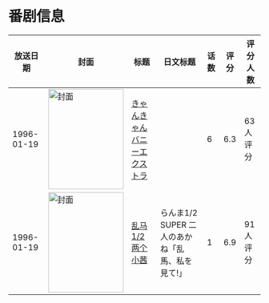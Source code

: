 # 番剧信息

|放送日期|封面|标题|日文标题|话数|评分|评分人数|
|---|---|---|---|---|---|---|
|1996-01-19|<img src="/img/no_icon_subject.png" alt="封面" style="width:150px;height:200px;object-fit:cover;">|[きゃんきゃんバニーエクストラ](https://bangumi.tv/subject/69874)||6|6.3|63人评分|
|1996-01-19|<img src="//lain.bgm.tv/pic/cover/c/d2/37/72343_iNSFo.jpg" alt="封面" style="width:150px;height:200px;object-fit:cover;">|[乱马1/2 两个小茜](https://bangumi.tv/subject/72343)|らんま1/2 SUPER 二人のあかね「乱馬、私を見て!」|1|6.9|91人评分|
